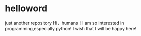 # helloword
just another repository
Hi，humans！I am so interested in programming,especially python!
I wish that I will be happy here!


